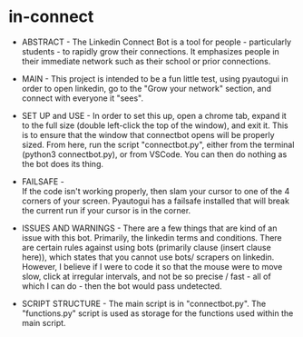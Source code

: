 # in-connect

- ABSTRACT -
The Linkedin Connect Bot is a tool for people - particularly students - to rapidly grow their connections. It emphasizes people in their immediate network such as their school or prior connections. 

- MAIN - 
This project is intended to be a fun little test, using pyautogui in order to open linkedin, go to the "Grow your network"
section, and connect with everyone it "sees". 


- SET UP and USE -
In order to set this up, open a chrome tab, expand it to the full size (double left-click the top of the window), and exit it.
This is to ensure that the window that connectbot opens will be properly sized.
From here, run the script "connectbot.py", either from the terminal (python3 connectbot.py), or from VSCode.
You can then do nothing as the bot does its thing.


- FAILSAFE -  
If the code isn't working properly, then slam your cursor to one of the 4 corners of your screen. Pyautogui has a failsafe installed that will break the current run if your cursor is in the corner. 


- ISSUES AND WARNINGS -
There are a few things that are kind of an issue with this bot. Primarily, the linkedin terms and conditions.
There are certain rules against using bots (primarily clause (insert clause here)), which states that you cannot use bots/
scrapers on linkedin.
However, I believe if I were to code it so that the mouse were to move slow, click at irregular intervals, and not be so precise
/ fast - all of which I can do - then the bot would pass undetected. 


- SCRIPT STRUCTURE - 
The main script is in "connectbot.py". The "functions.py" script is used as storage for the functions used within the main script.

